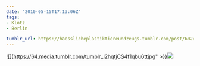 ```yaml
---
date: "2010-05-15T17:13:06Z"
tags:
- Klotz
- Berlin

tumblr_url: https://haesslicheplastiktiereundzeugs.tumblr.com/post/602426979
---
```

![](https://64.media.tumblr.com/tumblr_l2hqtjCS4f1qbu6ttjpg" >}}![](https://64.media.tumblr.com/tumblr_l2hqugvBp91qbu6tt.jpg)


